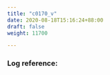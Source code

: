 ```yaml
---
title: "c0170_v"
date: 2020-08-18T15:16:24+88:00
draft: false
weight: 11700

---
```


### Log reference: <no value>

```
